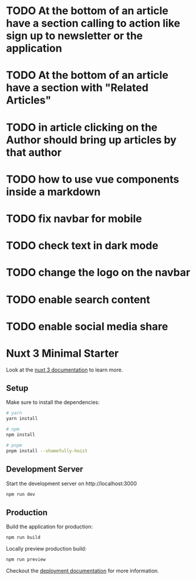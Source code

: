 # TODO At the bottom of an article have a section calling to action like sign up to newsletter or the application
# TODO At the bottom of an article have a section with "Related Articles"
# TODO in article clicking on the Author should bring up articles by that author
# TODO how to use vue components inside a markdown
# TODO fix navbar for mobile
# TODO check text in dark mode
# TODO change the logo on the navbar
# TODO enable search content
# TODO enable social media share
# Nuxt 3 Minimal Starter

Look at the [nuxt 3 documentation](https://v3.nuxtjs.org) to learn more.

## Setup

Make sure to install the dependencies:

```bash
# yarn
yarn install

# npm
npm install

# pnpm
pnpm install --shamefully-hoist
```

## Development Server

Start the development server on http://localhost:3000

```bash
npm run dev
```

## Production

Build the application for production:

```bash
npm run build
```

Locally preview production build:

```bash
npm run preview
```

Checkout the [deployment documentation](https://v3.nuxtjs.org/guide/deploy/presets) for more information.
